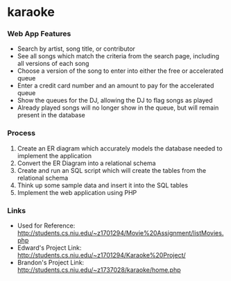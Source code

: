 # karaoke

### Web App Features
- Search by artist, song title, or contributor
- See all songs which match the criteria from the search page, including all versions of each song
- Choose a version of the song to enter into either the free or accelerated queue
- Enter a credit card number and an amount to pay for the accelerated queue
- Show the queues for the DJ, allowing the DJ to flag songs as played
- Already played songs will no longer show in the queue, but will remain present in the database

### Process
1. Create an ER diagram which accurately models the database needed to implement the application
2. Convert the ER Diagram into a relational schema
3. Create and run an SQL script which will create the tables from the relational schema
4. Think up some sample data and insert it into the SQL tables
5. Implement the web application using PHP

### Links
- Used for Reference: http://students.cs.niu.edu/~z1701294/Movie%20Assignment/listMovies.php
- Edward's Project Link: http://students.cs.niu.edu/~z1701294/Karaoke%20Project/
- Brandon's Project Link:  http://students.cs.niu.edu/~z1737028/karaoke/home.php
